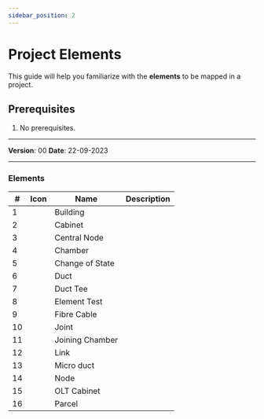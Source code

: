 ```yaml
---
sidebar_position: 2
---
```

# Project Elements

This guide will help you familiarize with the **elements** to be mapped in a project.

## **Prerequisites**
1.	No prerequisites.

------------

**Version**: 00
**Date**: 22-09-2023

------------

### Elements

|  # | Icon   | Name   | Description   |
| ------------ | ------------ | ------------ | ------------ |
|1|| Building ||
|2|| Cabinet ||
|3|| Central Node  |   |
|4|| Chamber  |   |
|5|| Change of State |   |
|6|| Duct  ||
|7|| Duct Tee  | |
|8|| Element Test  |   |
|9|| Fibre Cable  |   |
|10|| Joint  |   |
|11|| Joining Chamber |   |
|12|| Link |   |
|13|| Micro duct |   |
|14|| Node |   |
|15|| OLT Cabinet |   |
|16|| Parcel |   |
